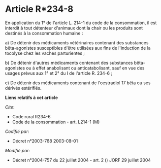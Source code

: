 # Article R*234-8

En application du 1° de l'article L. 214-1 du code de la consommation, il est interdit à tout détenteur d'animaux dont la
chair ou les produits sont destinés à la consommation humaine :

a) De détenir des médicaments vétérinaires contenant des substances bêta-agonistes susceptibles d'être utilisées aux fins de
l'induction de la tocolyse chez les vaches parturientes ;

b) De détenir d'autres médicaments contenant des substances bêta-agonistes ou à effet anabolisant ou anticatabolisant, sauf
en vue des usages prévus aux 1° et 2° du I de l'article R. 234-6 ;

c) De détenir des médicaments contenant de l'oestradiol 17 bêta ou ses dérivés estérifiés.

**Liens relatifs à cet article**

_Cite_:

  - Code rural R234-6
  - Code de la consommation - art. L214-1 (M)

_Codifié par_:

  - Décret n°2003-768 2003-08-01

_Modifié par_:

  - Décret n°2004-757 du 22 juillet 2004 - art. 2 () JORF 29 juillet 2004
